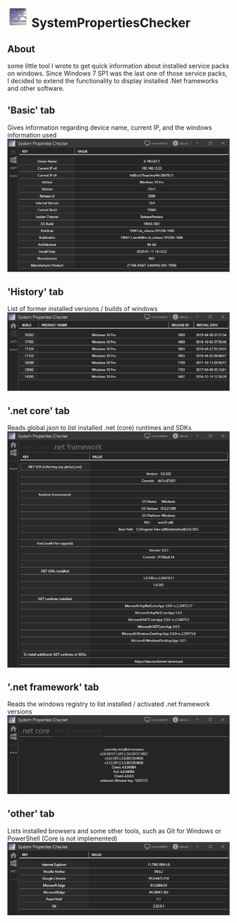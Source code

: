 # ![icon](./.repo/icon.png) SystemPropertiesChecker

## About

some little tool I wrote to get quick information about installed service packs on windows. Since Windows 7 SP1 was the last one of those service packs, I decided to extend the functionality to display installed .Net frameworks and other software.

## 'Basic' tab

Gives information regarding device name, current IP, and the windows information used
![Screenshot_Basic](./.repo/basic.png)

## 'History' tab

List of former installed versions / builds of windows
![Screenshot_History](./.repo/history.png)

## '.net core' tab

Reads global.json to list installed .net (core) runtimes and SDKs
![Screenshot_Core](./.repo/core.png)

## '.net framework' tab

Reads the windows registry to list installed / activated .net framework versions
![Screenshot_Framework](./.repo/framework.png)

## 'other' tab

Lists installed browsers and some other tools, such as Git for Windows or PowerShell (Core is not implemented)
![Screenshot_Other](./.repo/other.png)
